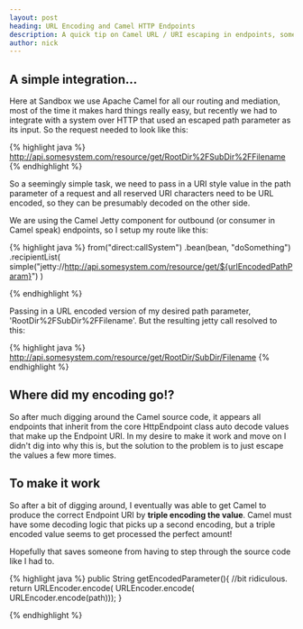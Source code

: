 ```yaml
---
layout: post
heading: URL Encoding and Camel HTTP Endpoints
description: A quick tip on Camel URL / URI escaping in endpoints, sometimes like in our situation you need raw encoded content in a Endpoint URI to achieve this you need to triple escape.
author: nick
---
```



A simple integration...
----------

Here at Sandbox we use Apache Camel for all our routing and mediation, most of the time it makes hard things really easy, but recently we had to integrate with a system over HTTP that used an escaped path parameter as its input. So the request needed to look like this:

{% highlight java %}
http://api.somesystem.com/resource/get/RootDir%2FSubDir%2FFilename
{% endhighlight %}

So a seemingly simple task, we need to pass in a URI style value in the path parameter of a request and all reserved URI characters need to be URL encoded, so they can be presumably decoded on the other side.

We are using the Camel Jetty component for outbound (or consumer in Camel speak) endpoints, so I setup my route like this:

{% highlight java %}
from("direct:callSystem")
.bean(bean, "doSomething")
.recipientList(
	simple("jetty://http://api.somesystem.com/resource/get/${urlEncodedPathParam}")
)

{% endhighlight %}

Passing in a URL encoded version of my desired path parameter, 'RootDir%2FSubDir%2FFilename'. But the resulting jetty call resolved to this:

{% highlight java %}
http://api.somesystem.com/resource/get/RootDir/SubDir/Filename
{% endhighlight %}

Where did my encoding go!?
--------

So after much digging around the Camel source code, it appears all endpoints that inherit from the core HttpEndpoint class auto decode values that make up the Endpoint URI. In my desire to make it work and move on I didn't dig into why this is, but the solution to the problem is to just escape the values a few more times.



To make it work
---------

So after a bit of digging around, I eventually was able to get Camel to produce the correct Endpoint URI by **triple encoding the value**. Camel must have some decoding logic that picks up a second encoding, but a triple encoded value seems to get processed the perfect amount!

Hopefully that saves someone from having to step through the source code like I had to.

{% highlight java %}
public String getEncodedParameter(){
	//bit ridiculous.
	return URLEncoder.encode(
                URLEncoder.encode(
                        URLEncoder.encode(path)));
}

{% endhighlight %}